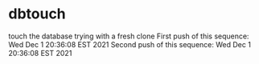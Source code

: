 # dbtouch

touch the database
trying with a fresh clone
First push of this sequence: Wed Dec  1 20:36:08 EST 2021
Second push of this sequence: Wed Dec  1 20:36:08 EST 2021
